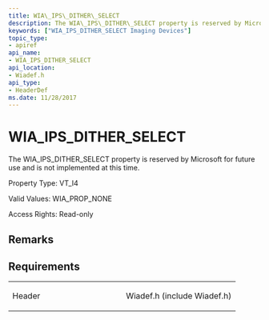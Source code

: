 ```yaml
---
title: WIA\_IPS\_DITHER\_SELECT
description: The WIA\_IPS\_DITHER\_SELECT property is reserved by Microsoft for future use and is not implemented at this time.
keywords: ["WIA_IPS_DITHER_SELECT Imaging Devices"]
topic_type:
- apiref
api_name:
- WIA_IPS_DITHER_SELECT
api_location:
- Wiadef.h
api_type:
- HeaderDef
ms.date: 11/28/2017
---
```


# WIA\_IPS\_DITHER\_SELECT


The WIA\_IPS\_DITHER\_SELECT property is reserved by Microsoft for future use and is not implemented at this time.

Property Type: VT\_I4

Valid Values: WIA\_PROP\_NONE

Access Rights: Read-only

## Remarks

## Requirements

<table>
<colgroup>
<col width="50%" />
<col width="50%" />
</colgroup>
<tbody>
<tr class="odd">
<td><p>Header</p></td>
<td>Wiadef.h (include Wiadef.h)</td>
</tr>
</tbody>
</table>

 

 





